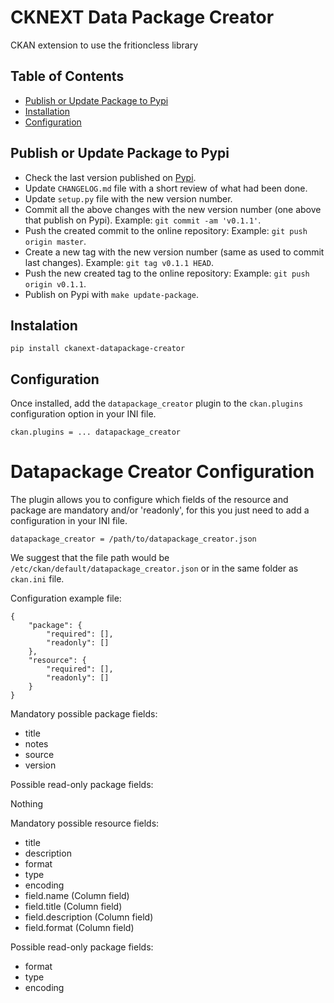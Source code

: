 # CKNEXT Data Package Creator

CKAN extension to use the fritioncless library


## Table of Contents

  * [Publish or Update Package to Pypi](#publish-or-update-package-to-pypi)
  * [Installation](#installation)
  * [Configuration](#configuration)

## Publish or Update Package to Pypi

- Check the last version published on [Pypi](https://pypi.org/project/ckanext-datapackage-creator/).
- Update `CHANGELOG.md` file with a short review of what had been done.
- Update `setup.py` file with the new version number.
- Commit all the above changes with the new version number (one above that publish on Pypi). Example: `git commit -am 'v0.1.1'`.
- Push the created commit to the online repository: Example: `git push origin master`.
- Create a new tag with the new version number (same as used to commit last changes). Example: `git tag v0.1.1 HEAD`.
- Push the new created tag to the online repository: Example: `git push origin v0.1.1`.
- Publish on Pypi with `make update-package`.


## Instalation

```
pip install ckanext-datapackage-creator
```


## Configuration

Once installed, add the `datapackage_creator` plugin to the `ckan.plugins` configuration option in your INI file.

```
ckan.plugins = ... datapackage_creator
```

# Datapackage Creator Configuration

The plugin allows you to configure which fields of the resource and package are mandatory and/or 'readonly', for this you just need to add a configuration in your INI file.


```
datapackage_creator = /path/to/datapackage_creator.json
```

We suggest that the file path would be `/etc/ckan/default/datapackage_creator.json` or in the same folder as `ckan.ini` file.

Configuration example file:

```
{
    "package": {
        "required": [],
        "readonly": []
    },
    "resource": {
        "required": [],
        "readonly": []
    }
}
```

Mandatory possible package fields:

- title
- notes
- source
- version

Possible read-only package fields:

Nothing

Mandatory possible resource fields:

- title
- description
- format
- type
- encoding
- field.name (Column field)
- field.title (Column field)
- field.description (Column field)
- field.format (Column field)


Possible read-only package fields:

- format
- type
- encoding
